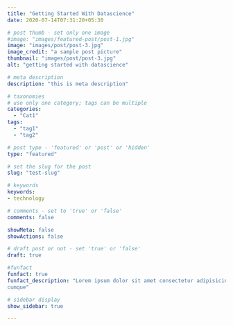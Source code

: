 ```yaml
---
title: "Getting Started With Datascience"
date: 2020-07-14T07:31:20+05:30

# post thumb - set only one image
#image: "images/featured-post/post-1.jpg"
image: "images/post/post-3.jpg"
image_credit: "a sample post picture"
thumbnail: "images/post/post-3.jpg"
alt: "getting started with datascience"

# meta description
description: "this is meta description"

# taxonomies
# use only one category; tags can be multiple
categories: 
  - "Cat1"
tags:
  - "tag1"
  - "tag2"

# post type - 'featured' or 'post' or 'hidden'
type: "featured"

# set the slug for the post
slug: "test-slug"

# keywords
keywords:
- technology

# comments - set to 'true' or 'false'
comments: false

showMeta: false
showActions: false

# draft post or not - set 'true' or 'false'
draft: true

#funfact
funfact: true
funfact_description: "Lorem ipsum dolor sit amet consectetur adipisicing elit. Quam nihil enim maxime corporis
cumque" 

# sidebar display
show_sidebar: true

---
```


